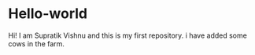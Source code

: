 # Hello-world
Hi!
I am Supratik Vishnu and this is my first repository.
i have added some cows in the farm. 
